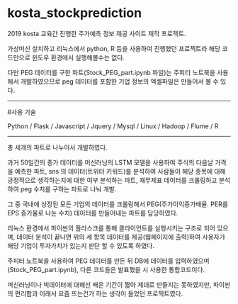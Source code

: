 # kosta_stockprediction

2019 kosta 교육간 진행한 주가예측 정보 제공 사이트 제작 프로젝트.

가상머신 설치하고 리눅스에서 python, R 등을 사용하여 진행했던 프로젝트라 해당 코드만으로 윈도우 환경에서 실행해볼수는 없다.

다만 PEG 데이터를 구한 파트(Stock_PEG_part.ipynb 파일)는 주피터 노트북을 사용해서 개발하였으므로 peg 데이터를 포함한 기업 정보의 엑셀파일은 만들어서 볼 수 있다. 


----------------------------------------------------------------------------------------------------------------------------------

#사용 기술

Python / Flask / Javascript / Jquery / Mysql / Linux / Hadoop / Flume / R

----------------------------------------------------------------------------------------------------------------------------------

총 세개의 파트로 나누어서 개발하였다.

과거 50일간의 종가 데이터를 머신러닝의 LSTM 모델을 사용하여 주식의 다음날 가격을 예측한 파트, sns 의 데이터(트위터 키워드)를 분석하여 사람들이 해당 종목에 대해 긍정적으로 생각하는지에 대한 여부 분석하는 파트, 재무제표 데이터를 크롤링하고 분석하여 peg 수치를 구하는 파트로 나눠 개발. 

그 중 국내에 상장된 모든 기업의 데이터를 크롤링해서 PEG(주가이익증가배율. PER를 EPS 증가율로 나눈 수치) 데이터를 만들어내는 파트를 담당하였다. 



리눅스 환경에서 파이썬의 플라스크를 통해 클라이언트를 실행시키는 구조로 되어 있으며, 데이터 분석이 끝나면 위의 세 항목 데이터를 제공(웹페이지에 출력)하여 사용자가 해당 기업이 투자가치가 있는지 판단 할 수 있도록 하였다.

주피터 노트북을 사용하여 PEG 데이터를 만든 뒤 DB에 데이터를 입력하였으며(Stock_PEG_part.ipynb), 다른 코드들은 발표했을 시 사용한 통합코드이다.

머신러닝이나 빅데이터에 대해선 배운 기간이 짧아 제대로 만들지는 못하였지만, 파이썬의 편리함과 이래서 요즘 뜨는건가 하는 생각이 들었던 프로젝트였다.



